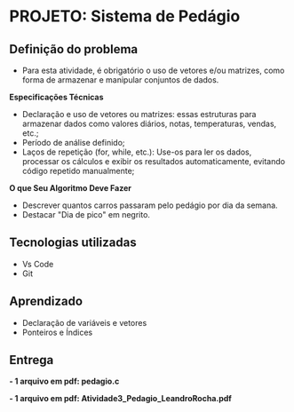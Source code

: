 # PROJETO: Sistema de Pedágio

## Definição do problema

* Para esta atividade, é obrigatório o uso de vetores e/ou matrizes, como forma de armazenar e manipular conjuntos de dados.

**Especificações Técnicas**

* Declaração e uso de vetores ou matrizes: essas estruturas para armazenar dados como valores diários, notas, temperaturas, vendas, etc.;
* Período de análise definido;
* Laços de repetição (for, while, etc.): Use-os para ler os dados, processar os cálculos e exibir os resultados automaticamente, evitando código repetido manualmente;

**O que Seu Algoritmo Deve Fazer**

* Descrever quantos carros passaram pelo pedágio por dia da semana.
* Destacar "Dia de pico" em negrito.

## Tecnologias utilizadas

* Vs Code
* Git

## Aprendizado

* Declaração de variáveis e vetores
* Ponteiros e Índices

## Entrega

**- 1 arquivo em pdf: pedagio.c**

**- 1 arquivo em pdf: Atividade3_Pedagio_LeandroRocha.pdf**

